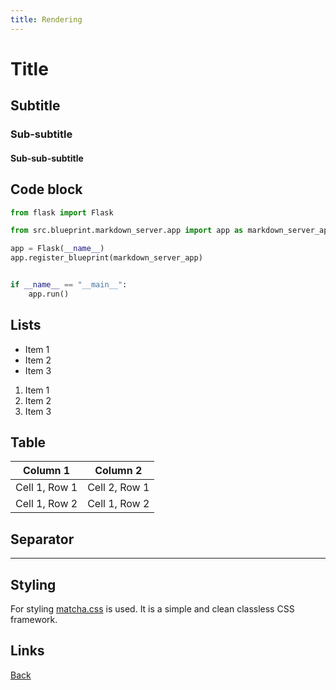 ```yaml
---
title: Rendering
---
```


# Title

## Subtitle

### Sub-subtitle

#### Sub-sub-subtitle

## Code block

```python
from flask import Flask

from src.blueprint.markdown_server.app import app as markdown_server_app

app = Flask(__name__)
app.register_blueprint(markdown_server_app)


if __name__ == "__main__":
    app.run()
```

## Lists

- Item 1
- Item 2
- Item 3

1. Item 1
2. Item 2
3. Item 3

## Table

| Column 1      | Column 2      |
| ------------- | ------------- |
| Cell 1, Row 1 | Cell 2, Row 1 |
| Cell 1, Row 2 | Cell 1, Row 2 |

## Separator

---

## Styling

For styling <a href="https://matcha.mizu.sh/" target="__blank">matcha.css</a> is used. It is a simple and clean classless CSS framework.

## Links

[Back](/)
